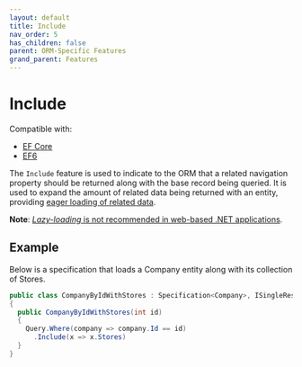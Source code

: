 ```yaml
---
layout: default
title: Include
nav_order: 5
has_children: false
parent: ORM-Specific Features
grand_parent: Features
---
```


# Include

Compatible with:

- [EF Core](https://www.nuget.org/packages/Ardalis.Specification.EntityFrameworkCore/)
- [EF6](https://www.nuget.org/packages/Ardalis.Specification.EntityFramework6/)

The `Include` feature is used to indicate to the ORM that a related navigation property should be returned along with the base record being queried. It is used to expand the amount of related data being returned with an entity, providing [eager loading of related data](https://docs.microsoft.com/en-us/ef/core/querying/related-data/eager).

**Note**: [*Lazy-loading* is not recommended in web-based .NET applications](https://ardalis.com/avoid-lazy-loading-entities-in-asp-net-applications/).

## Example

Below is a specification that loads a Company entity along with its collection of Stores.

```csharp
public class CompanyByIdWithStores : Specification<Company>, ISingleResultSpecification
{
  public CompanyByIdWithStores(int id)
  {
    Query.Where(company => company.Id == id)
      .Include(x => x.Stores)
  }
}
```

